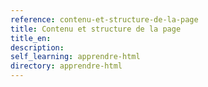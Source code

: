 ```yaml
---
reference: contenu-et-structure-de-la-page
title: Contenu et structure de la page
title_en:
description:
self_learning: apprendre-html
directory: apprendre-html
---
```

